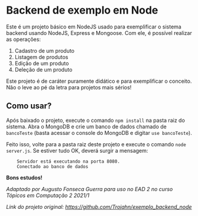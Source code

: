 # Backend de exemplo em Node

Este é um projeto básico em NodeJS usado para exemplificar o sistema backend usando NodeJS, Express e Mongoose. Com ele, é possível realizar as operações:
1. Cadastro de um produto
2. Listagem de produtos
3. Edição de um produto
4. Deleção de um produto

Este projeto é de caráter puramente didático e para exemplificar o conceito. Não o leve ao pé da letra para projetos mais sérios!

## Como usar?

Após baixado o projeto, execute o comando `npm install` na pasta raiz do sistema. Abra o MongoDB e crie um banco de dados chamado de `bancoTeste` (basta acessar o console do MongoDB e digitar `use bancoTeste`).

Feito isso, volte para a pasta raiz deste projeto e execute o comando `node server.js`. Se estiver tudo OK, deverá surgir a mensagem:
```
    Servidor está executando na porta 8080.
    Conectado ao banco de dados
```

**Bons estudos!**

*Adaptado por Augusto Fonseca Guerra para uso no EAD 2 no curso Tópicos em Computação 2 2021/1*

*Link do projeto original: https://github.com/Trojahn/exemplo_backend_node*

